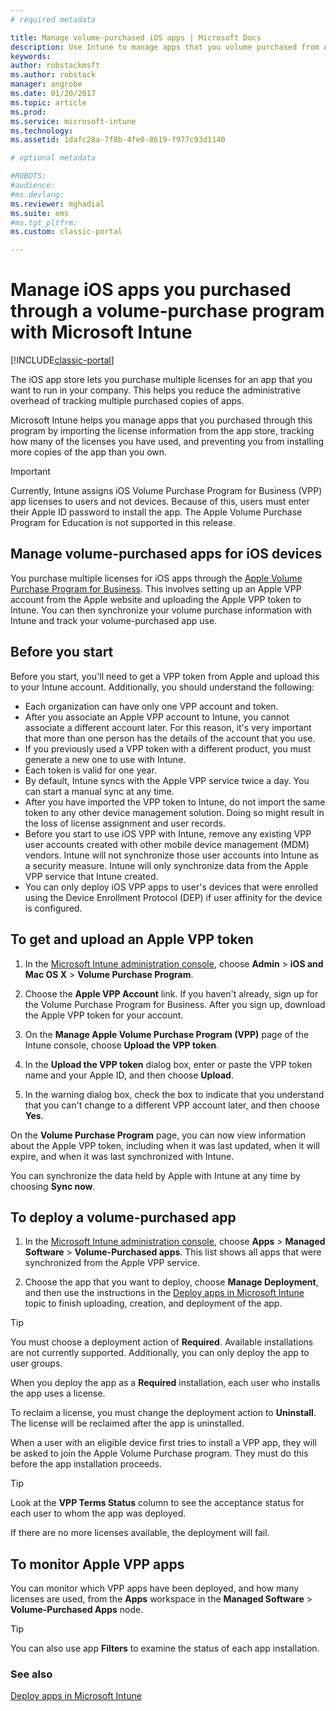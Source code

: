 ```yaml
---
# required metadata

title: Manage volume-purchased iOS apps | Microsoft Docs
description: Use Intune to manage apps that you volume purchased from Apple by importing the license information from the app store, tracking how many of the licenses you have used, and preventing you from installing more copies of the app than you own.
keywords:
author: robstackmsftms.author: robstack
manager: angrobe
ms.date: 01/20/2017
ms.topic: article
ms.prod:
ms.service: microsoft-intune
ms.technology:
ms.assetid: 1dafc28a-7f8b-4fe0-8619-f977c93d1140

# optional metadata

#ROBOTS:
#audience:
#ms.devlang:
ms.reviewer: mghadial
ms.suite: ems
#ms.tgt_pltfrm:
ms.custom: classic-portal

---
```


# Manage iOS apps you purchased through a volume-purchase program with Microsoft Intune

[!INCLUDE[classic-portal](../includes/classic-portal.md)]

The iOS app store lets you purchase multiple licenses for an app that you want to run in your company. This helps you reduce the administrative overhead of tracking multiple purchased copies of apps.

Microsoft Intune helps you manage apps that you purchased through this program by importing the license information from the app store, tracking how many of the licenses you have used, and preventing you from installing more copies of the app than you own.

> [!Important]
> Currently, Intune assigns iOS Volume Purchase Program for Business (VPP) app licenses to users and not devices. Because of this, users must enter their Apple ID password to install the app.
> The Apple Volume Purchase Program for Education is not supported in this release.

## Manage volume-purchased apps for iOS devices
You purchase multiple licenses for iOS apps through the [Apple Volume Purchase Program for Business](http://www.apple.com/business/vpp/). This involves setting up an Apple VPP account from the Apple website and uploading the Apple VPP token to Intune.  You can then synchronize your volume purchase information with Intune and track your volume-purchased app use.

## Before you start
Before you start, you'll need to get a VPP token from Apple and upload this to your Intune account. Additionally, you should understand the following:

* Each organization can have only one VPP account and token.
* After you associate an Apple VPP account to Intune, you cannot associate a different account later. For this reason, it's very important that more than one person has the details of the account that you use.
* If you previously used a VPP token with a different product, you must generate a new one to use with Intune.
* Each token is valid for one year.
* By default, Intune syncs with the Apple VPP service twice a day. You can start a manual sync at any time.
* After you have imported the VPP token to Intune, do not import the same token to any other device management solution. Doing so might result in the loss of license assignment and user records.
* Before you start to use iOS VPP with Intune, remove any existing VPP user accounts created with other mobile device management (MDM) vendors. Intune will not synchronize those user accounts into Intune as a security measure. Intune will only synchronize data from the Apple VPP service that Intune created.
* You can only deploy iOS VPP apps to user's devices that were enrolled using the Device Enrollment Protocol (DEP) if user affinity for the device is configured.

## To get and upload an Apple VPP token

1.  In the [Microsoft Intune administration console](https://manage.microsoft.com), choose **Admin** &gt; **iOS and Mac OS X** &gt;  **Volume Purchase Program**.

2.  Choose the **Apple VPP Account** link. If you haven't already, sign up for the Volume Purchase Program for Business. After you sign up, download the Apple VPP token for your account.

3.  On the **Manage Apple Volume Purchase Program (VPP)** page of the Intune console, choose **Upload the VPP token**.

4.  In the **Upload the VPP token** dialog box, enter or paste the VPP token name and your Apple ID, and then choose **Upload**.

5.  In the warning dialog box, check the box to indicate that you understand that you can't change to a different VPP account later, and then choose **Yes**.

On the **Volume Purchase Program** page, you can now view information about the Apple VPP token, including when it was last updated, when it will expire, and when it was last synchronized with Intune.

You can synchronize the data held by Apple with Intune at any time by choosing **Sync now**.

## To deploy a volume-purchased app

1.  In the [Microsoft Intune administration console](https://manage.microsoft.com), choose **Apps** &gt; **Managed Software** &gt; **Volume-Purchased apps**. This list shows all apps that were synchronized from the Apple VPP service.

2.  Choose the app that you want to deploy, choose **Manage Deployment**, and then use the instructions in the [Deploy apps in Microsoft Intune](deploy-apps-in-microsoft-intune.md) topic to finish uploading, creation, and deployment of the app.

> [!TIP]
> You must choose a deployment action of **Required**. Available installations are not currently supported. Additionally, you can only deploy the app to user groups.

When you deploy the app as a **Required** installation, each user who installs the app uses a license.

To reclaim a license, you must change the deployment action to **Uninstall**. The license will be reclaimed after the app is uninstalled.

When a user with an eligible device first tries to install a VPP app, they will be asked to join the Apple Volume Purchase program. They must do this before the app installation proceeds.

> [!TIP]
> Look at the **VPP Terms Status** column to see the acceptance status for each user to whom the app was deployed.

If there are no more licenses available, the deployment will fail.

## To monitor Apple VPP apps
You can monitor which VPP apps have been deployed, and how many licenses are used, from the **Apps** workspace in the **Managed Software** &gt; **Volume-Purchased Apps** node.

> [!TIP]
> You can also use app **Filters** to examine the status of each app installation.

### See also
[Deploy apps in Microsoft Intune](deploy-apps-in-microsoft-intune.md)
